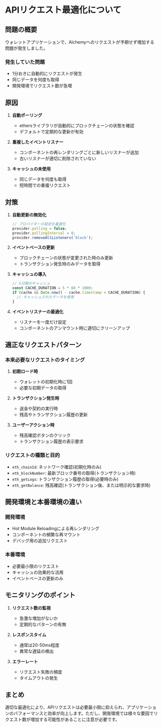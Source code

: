 # APIリクエスト最適化について

## 問題の概要

ウォレットアプリケーションで、Alchemyへのリクエストが予期せず増加する問題が発生しました。

### 発生していた問題
- 1分おきに自動的にリクエストが発生
- 同じデータを何度も取得
- 開発環境でリクエスト数が急増

## 原因

1. **自動ポーリング**
   - ethersライブラリが自動的にブロックチェーンの状態を確認
   - デフォルトで定期的な更新が有効

2. **重複したイベントリスナー**
   - コンポーネントの再レンダリングごとに新しいリスナーが追加
   - 古いリスナーが適切に削除されていない

3. **キャッシュの未使用**
   - 同じデータを何度も取得
   - 短時間での重複リクエスト

## 対策

1. **自動更新の無効化**
   ```typescript
   // プロバイダーの設定を最適化
   provider.polling = false;
   provider.pollingInterval = 0;
   provider.removeAllListeners('block');
   ```

2. **イベントベースの更新**
   - ブロックチェーンの状態が変更された時のみ更新
   - トランザクション発生時のみデータを取得

3. **キャッシュの導入**
   ```typescript
   // 5分間のキャッシュ
   const CACHE_DURATION = 5 * 60 * 1000;
   if (cache && Date.now() - cache.timestamp < CACHE_DURATION) {
     // キャッシュされたデータを使用
   }
   ```

4. **イベントリスナーの最適化**
   - リスナーを一度だけ設定
   - コンポーネントのアンマウント時に適切にクリーンアップ

## 適正なリクエストパターン

### 本来必要なリクエストのタイミング

1. **初期ロード時**
   - ウォレットの初期化時に1回
   - 必要な初期データの取得

2. **トランザクション発生時**
   - 送金や契約の実行時
   - 残高やトランザクション履歴の更新

3. **ユーザーアクション時**
   - 残高確認ボタンのクリック
   - トランザクション履歴の表示要求

### リクエストの種類と目的

- `eth_chainId`: ネットワーク確認(初期化時のみ)
- `eth_blockNumber`: 最新ブロック番号の取得(トランザクション時)
- `eth_getLogs`: トランザクション履歴の取得(必要時のみ)
- `eth_getBalance`: 残高確認(トランザクション後、または明示的な要求時)

## 開発環境と本番環境の違い

### 開発環境
- Hot Module Reloadingによる再レンダリング
- コンポーネントの頻繁な再マウント
- デバッグ用の追加リクエスト

### 本番環境
- 必要最小限のリクエスト
- キャッシュの効果的な活用
- イベントベースの更新のみ

## モニタリングのポイント

1. **リクエスト数の監視**
   - 急激な増加がないか
   - 定期的なパターンの有無

2. **レスポンスタイム**
   - 通常は20-50ms程度
   - 異常な遅延の検出

3. **エラーレート**
   - リクエスト失敗の頻度
   - タイムアウトの発生

## まとめ

適切な最適化により、APIリクエストは必要最小限に抑えられ、アプリケーションのパフォーマンスと効率が向上します。ただし、開発環境では様々な要因でリクエスト数が増加する可能性があることに注意が必要です。